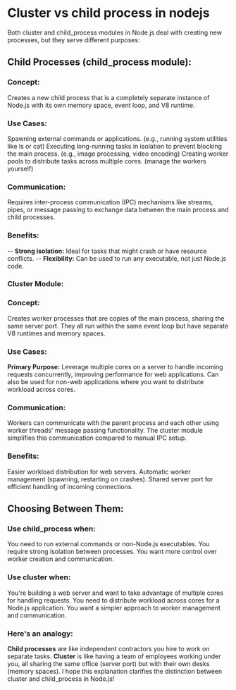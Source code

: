 # Cluster vs child process in nodejs

Both cluster and child_process modules in Node.js deal with creating new processes, but they serve different purposes:

## Child Processes (child_process module):

### Concept: 
Creates a new child process that is a completely separate instance of Node.js with its own memory space, event loop, and V8 runtime.
### Use Cases:
Spawning external commands or applications. (e.g., running system utilities like ls or cat)
Executing long-running tasks in isolation to prevent blocking the main process. (e.g., image processing, video encoding)
Creating worker pools to distribute tasks across multiple cores. (manage the workers yourself)
### Communication:
Requires inter-process communication (IPC) mechanisms like streams, pipes, or message passing to exchange data between the main process and child processes.
### Benefits:
-- **Strong isolation:** 
    Ideal for tasks that might crash or have resource conflicts.
-- **Flexibility:** 
      Can be used to run any executable, not just Node.js code.
### Cluster Module:

### Concept: 
Creates worker processes that are copies of the main process, sharing the same server port. They all run within the same event loop but have separate V8 runtimes and memory spaces.
### Use Cases:
**Primary Purpose:** Leverage multiple cores on a server to handle incoming requests concurrently, improving performance for web applications.
Can also be used for non-web applications where you want to distribute workload across cores.
### Communication:
Workers can communicate with the parent process and each other using worker threads' message passing functionality.
The cluster module simplifies this communication compared to manual IPC setup.
### Benefits:
Easier workload distribution for web servers.
Automatic worker management (spawning, restarting on crashes).
Shared server port for efficient handling of incoming connections.
## Choosing Between Them:

### Use child_process when:
You need to run external commands or non-Node.js executables.
You require strong isolation between processes.
You want more control over worker creation and communication.
### Use cluster when:
You're building a web server and want to take advantage of multiple cores for handling requests.
You need to distribute workload across cores for a Node.js application.
You want a simpler approach to worker management and communication.
### Here's an analogy:

**Child processes** are like independent contractors you hire to work on separate tasks.
**Cluster** is like having a team of employees working under you, all sharing the same office (server port) but with their own desks (memory spaces).
I hope this explanation clarifies the distinction between cluster and child_process in Node.js!
